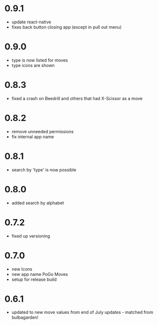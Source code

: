 # 0.9.1

* update react-native
* fixes back button closing app (except in pull out menu)
# 0.9.0
* type is now listed for moves
* type icons are shown

# 0.8.3
* fixed a crash on Beedrill and others that had X-Scissor as a move

# 0.8.2
* remove unneeded permissions
* fix internal app name

# 0.8.1
* search by 'type' is now possible

# 0.8.0
* added search by alphabet

# 0.7.2
* fixed up versioning

# 0.7.0

* new Icons
* new app name PoGo Moves
* setup for release build

# 0.6.1

* updated to new move values from end of July updates - matched from bulbagarden!
